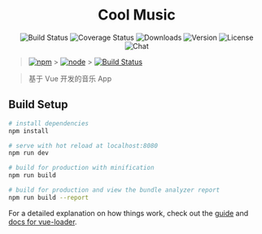 <h1 align="center">Cool Music</h1>

<p align="center">
  <img src="https://img.shields.io/circleci/project/vuejs/vue/dev.svg" alt="Build Status">
  <img src="https://img.shields.io/codecov/c/github/vuejs/vue/dev.svg" alt="Coverage Status">
  <img src="https://img.shields.io/npm/dm/vue.svg" alt="Downloads">
  <img src="https://img.shields.io/npm/v/vue.svg" alt="Version">
  <img src="https://img.shields.io/npm/l/vue.svg" alt="License">
  <img src="https://img.shields.io/badge/chat-on%20discord-7289da.svg" alt="Chat">
  <br>
</p>

> [![npm](https://img.shields.io/npm/v/npm.svg)]() > [![node](https://img.shields.io/node/v/passport.svg?style=plastic)]() > [![Build Status](https://travis-ci.org/facebesidewyj/cool-music.svg?branch=master)](https://travis-ci.org/facebesidewyj/cool-music)

> 基于 Vue 开发的音乐 App

## Build Setup

```bash
# install dependencies
npm install

# serve with hot reload at localhost:8080
npm run dev

# build for production with minification
npm run build

# build for production and view the bundle analyzer report
npm run build --report
```

For a detailed explanation on how things work, check out the [guide](http://vuejs-templates.github.io/webpack/) and [docs for vue-loader](http://vuejs.github.io/vue-loader).
